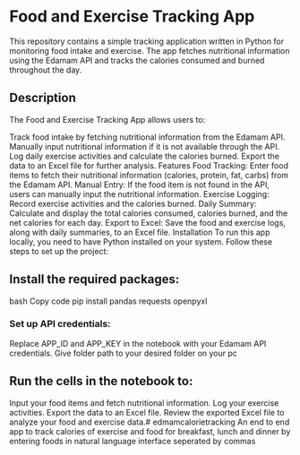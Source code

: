 # Food and Exercise Tracking App
This repository contains a simple tracking application written in Python for monitoring food intake and exercise. The app fetches nutritional information using the Edamam API and tracks the calories consumed and burned throughout the day.

## Description
The Food and Exercise Tracking App allows users to:

Track food intake by fetching nutritional information from the Edamam API.
Manually input nutritional information if it is not available through the API.
Log daily exercise activities and calculate the calories burned.
Export the data to an Excel file for further analysis.
Features
Food Tracking: Enter food items to fetch their nutritional information (calories, protein, fat, carbs) from the Edamam API.
Manual Entry: If the food item is not found in the API, users can manually input the nutritional information.
Exercise Logging: Record exercise activities and the calories burned.
Daily Summary: Calculate and display the total calories consumed, calories burned, and the net calories for each day.
Export to Excel: Save the food and exercise logs, along with daily summaries, to an Excel file.
Installation
To run this app locally, you need to have Python installed on your system. Follow these steps to set up the project:


## Install the required packages:

bash
Copy code
pip install pandas requests openpyxl

### Set up API credentials:

Replace APP_ID and APP_KEY in the notebook with your Edamam API credentials.
Give folder path to your desired folder on your pc

## Run the cells in the notebook to:

Input your food items and fetch nutritional information.
Log your exercise activities.
Export the data to an Excel file.
Review the exported Excel file to analyze your food and exercise data.# edmamcalorietracking
An end to end app to track calories of exercise and food for breakfast, lunch and dinner by entering foods in natural language interface seperated by commas
